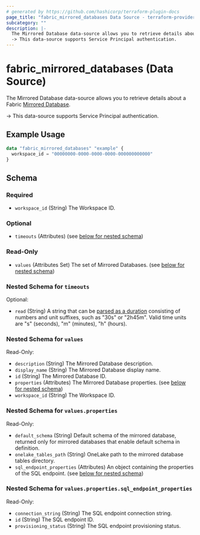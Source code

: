 ```yaml
---
# generated by https://github.com/hashicorp/terraform-plugin-docs
page_title: "fabric_mirrored_databases Data Source - terraform-provider-fabric"
subcategory: ""
description: |-
  The Mirrored Database data-source allows you to retrieve details about a Fabric Mirrored Database https://learn.microsoft.com/fabric/database/mirrored-database/overview.
  -> This data-source supports Service Principal authentication.
---
```


# fabric_mirrored_databases (Data Source)

The Mirrored Database data-source allows you to retrieve details about a Fabric [Mirrored Database](https://learn.microsoft.com/fabric/database/mirrored-database/overview).

-> This data-source supports Service Principal authentication.

## Example Usage

```terraform
data "fabric_mirrored_databases" "example" {
  workspace_id = "00000000-0000-0000-0000-000000000000"
}
```

<!-- schema generated by tfplugindocs -->
## Schema

### Required

- `workspace_id` (String) The Workspace ID.

### Optional

- `timeouts` (Attributes) (see [below for nested schema](#nestedatt--timeouts))

### Read-Only

- `values` (Attributes Set) The set of Mirrored Databases. (see [below for nested schema](#nestedatt--values))

<a id="nestedatt--timeouts"></a>

### Nested Schema for `timeouts`

Optional:

- `read` (String) A string that can be [parsed as a duration](https://pkg.go.dev/time#ParseDuration) consisting of numbers and unit suffixes, such as "30s" or "2h45m". Valid time units are "s" (seconds), "m" (minutes), "h" (hours).

<a id="nestedatt--values"></a>

### Nested Schema for `values`

Read-Only:

- `description` (String) The Mirrored Database description.
- `display_name` (String) The Mirrored Database display name.
- `id` (String) The Mirrored Database ID.
- `properties` (Attributes) The Mirrored Database properties. (see [below for nested schema](#nestedatt--values--properties))
- `workspace_id` (String) The Workspace ID.

<a id="nestedatt--values--properties"></a>

### Nested Schema for `values.properties`

Read-Only:

- `default_schema` (String) Default schema of the mirrored database, returned only for mirrored databases that enable default schema in definition.
- `onelake_tables_path` (String) OneLake path to the mirrored database tables directory.
- `sql_endpoint_properties` (Attributes) An object containing the properties of the SQL endpoint. (see [below for nested schema](#nestedatt--values--properties--sql_endpoint_properties))

<a id="nestedatt--values--properties--sql_endpoint_properties"></a>

### Nested Schema for `values.properties.sql_endpoint_properties`

Read-Only:

- `connection_string` (String) The SQL endpoint connection string.
- `id` (String) The SQL endpoint ID.
- `provisioning_status` (String) The SQL endpoint provisioning status.
